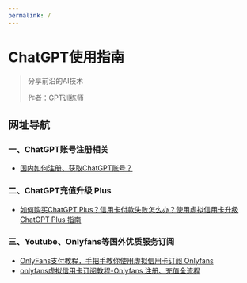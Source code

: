```yaml
---
permalink: /
---
```


# ChatGPT使用指南

> 分享前沿的AI技术
>
> 作者：GPT训练师
>


## 网址导航

### 一、ChatGPT账号注册相关
- [国内如何注册、获取ChatGPT账号？](/how_to_register_chatgpt)
### 二、ChatGPT充值升级 Plus
- [如何购买ChatGPT Plus？信用卡付款失败怎么办？使用虚拟信用卡升级ChatGPT Plus 指南](/how_to_payment_chatgpt)
### 三、Youtube、Onlyfans等国外优质服务订阅
- [OnlyFans支付教程，手把手教你使用虚拟信用卡订阅 Onlyfans](/Onlyfans)
- [onlyfans虚拟信用卡订阅教程-Onlyfans 注册、充值全流程](/Onlyfans)
<br/>
<br/>
<br/>
<br/>
  <br/>
  <br/>
  <br/>
  <br/>
